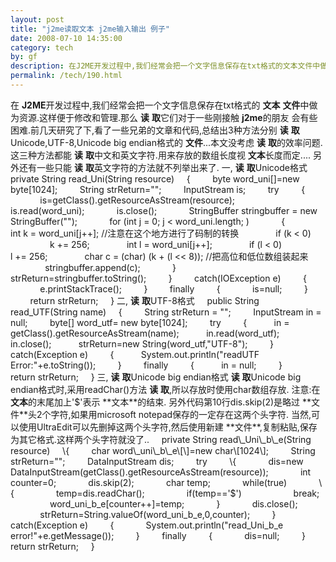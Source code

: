 ```yaml
---
layout: post
title: "j2me读取文本 j2me输入输出 例子"
date: 2008-07-10 14:35:00
category: tech
by: gf
description: 在J2ME开发过程中,我们经常会把一个文字信息保存在txt格式的文本文件中做为资源.这样便于修改和管理.那么读取它们对于一些刚接触j2me的朋友会有些困难.前几天研究了
permalink: /tech/190.html
---
```

在 **J2ME**开发过程中,我们经常会把一个文字信息保存在txt格式的 **文本** **文件**中做为资源.这样便于修改和管理.那么 **读** **取**它们对于一些刚接触 **j2me**的朋友 会有些困难.前几天研究了下,看了一些兄弟的文章和代码,总结出3种方法分别 **读** **取**Unicode,UTF-8,Unicode big endian格式的 **文件**...本文没考虑 **读** **取**的效率问题.
这三种方法都能 **读** **取**中文和英文字符.用来存放的数组长度视 **文本**长度而定....
另外还有一些只能 **读** **取**英文字符的方法就不列举出来了.
一, **读** **取**Unicode格式
    private String read\_Uni(String resource)
    \{
        byte word\_uni\[\]=new byte\[1024\];
        String strReturn="";
        InputStream is;
        try
        \{
            is=getClass().getResourceAsStream(resource);
            is.read(word\_uni);
            is.close();
            StringBuffer stringbuffer = new StringBuffer("");
            for (int j = 0; j < word\_uni.length; )
            \{
              int k = word\_uni\[j++\]; //注意在这个地方进行了码制的转换
              if (k < 0)
                k += 256;
              int l = word\_uni\[j++\];
              if (l < 0)
                l += 256;
              char c = (char) (k + (l << 8)); //把高位和低位数组装起来
              stringbuffer.append(c);
            \}
            strReturn=stringbuffer.toString();
        \}
        catch(IOException e)
        \{
            e.printStackTrace();
        \}
        finally
        \{
            is=null;
        \}
        return strReturn;
    \}
二, **读** **取**UTF-8格式
    public String read\_UTF(String name)
    \{
        String strReturn = "";
        InputStream in = null;
        byte\[\] word\_utf= new byte\[1024\];
        try
        \{
          in = getClass().getResourceAsStream(name);
          in.read(word\_utf);
          in.close();
          strReturn=new String(word\_utf,"UTF-8");
        \}
        catch(Exception e)
        \{
          System.out.println("readUTF Error:"+e.toString());
        \}
        finally
        \{
          in = null;
        \}
        return strReturn;
    \}
三, **读** **取**Unicode big endian格式
**读** **取**Unicode big endian格式时,采用readChar()方法 **读** **取**,所以存放时使用char数组存放.
注意:在 **文本**的末尾加上'$'表示 **文本**的结束.
另外代码第10行dis.skip(2)是略过 **文件**头2个字符,如果用microsoft notepad保存的一定存在这两个头字符.
当然,可以使用UltraEdit可以先删掉这两个头字符,然后使用新建 **文件**,复制粘贴,保存为其它格式.这样两个头字符就没了..
    private String read\_Uni\_b\_e(String resource)
    \{
        char word\_uni\_b\_e\[\]=new char\[1024\];
        String strReturn="";
        DataInputStream dis;
        try
        \{
            dis=new DataInputStream(getClass().getResourceAsStream(resource));
            int counter=0;
            dis.skip(2);
            char temp;
            while(true)
            \{
                temp=dis.readChar();
                if(temp=='$')
                    break;
                word\_uni\_b\_e\[counter++\]=temp;
            \}
            dis.close();
            strReturn=String.valueOf(word\_uni\_b\_e,0,counter);
        \}
        catch(Exception e)
        \{
            System.out.println("read\_Uni\_b\_e error!"+e.getMessage());
        \}
        finally
        \{
            dis=null;
        \}
        return strReturn;
    \}
